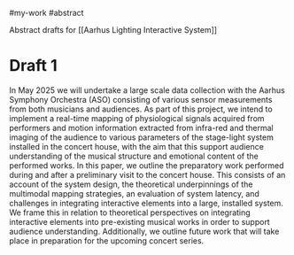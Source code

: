 #my-work #abstract 

Abstract drafts for [[Aarhus Lighting Interactive System]]
# Draft 1

In May 2025 we will undertake a large scale data collection with the Aarhus Symphony Orchestra (ASO) consisting of various sensor measurements from both musicians and audiences. As part of this project, we intend to implement a real-time mapping of physiological signals acquired from performers and motion information extracted from infra-red and thermal imaging of the audience to various parameters of the stage-light system installed in the concert house, with the aim that this support audience understanding of the musical structure and emotional content of the performed works. In this paper, we outline the preparatory work performed during and after a preliminary visit to the concert house. This consists of an account of the system design, the theoretical underpinnings of the multimodal mapping strategies, an evaluation of system latency, and challenges in integrating interactive elements into a large, installed system. We frame this in relation to theoretical perspectives on integrating interactive elements into pre-existing musical works in order to support audience understanding. Additionally, we outline future work that will take place in preparation for the upcoming concert series.